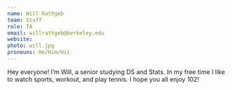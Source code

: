 ```yaml
---
name: Will Rathgeb
team: Staff
role: TA
email: willrathgeb@berkeley.edu
website:
photo: will.jpg
pronouns: He/Him/His
---
```


Hey everyone! I’m Will, a senior studying DS and Stats. In my free time I like to watch sports, workout, and play tennis. I hope you all enjoy 102!